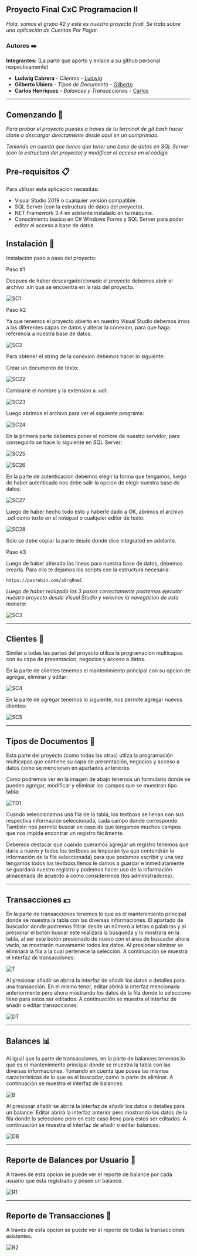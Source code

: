 ## Proyecto Final CxC Programacion II

_Hola, somos el grupo #2 y este es nuestro proyecto final. Se trata sobre una aplicación de Cuentas Por Pagar._

### Autores ✒️

**Integrantes:** (La parte que aporto y enlace a su github personal respectivamente)

* **Ludwig Cabrera** - *Clientes* - [Ludwig](https://github.com/md5-loki)
* **Gilberto Ubiera** - *Tipos de Documento* - [Gilberto](https://github.com/Diretol00)
* **Carlos Henriquez** - *Balances y Transacciones* - [Carlos](https://github.com/Carlos-Henriquez)

<hr>

## Comenzando 🚀

_Para probar el proyecto puedes a traves de tu terminal de git bash hacer clone o descargar directamente desde aquí en un comprimido._

_Teniendo en cuenta que tienes que tener una base de datos en SQL Server (con la estructura del proyecto) y modificar el acceso en el código._


## Pre-requisitos 📋


Para utilizar esta aplicación necesitas:
- Visual Studio 2019 o cualquier versión compatible.
- SQL Server (con la estructura de datos del proyecto).
- NET Framework 3.4 en adelante instalado en tu máquina.
- Conocimiento basico en C# Windows Forms y SQL Server para poder editar el acceso a base de datos.


## Instalación 🔧

Instalación paso a paso del proyecto:

Paso #1

Despues de haber descargado/clonado el proyecto debemos abrir el archivo .sln que se encuentra en la raiz del proyecto.

![SC1](https://i.imgur.com/RpXYYjv.png)

Paso #2

Ya que tenemos el proyecto abierto en nuestro Visual Studio debemos irnos a las diferentes capas de datos y alterar la conexion, para que haga referencia a nuestra base de datos.

![SC2](https://i.imgur.com/3aujkP2.png)

Para obtener el string de la conexion debemos hacer lo siguiente:

Crear un documento de texto:

![SC22](https://i.imgur.com/LpQJH70.png)

Cambiarle el nombre y la extension a .udl:

![SC23](https://i.imgur.com/9v2gunx.png)

Luego abrimos el archivo para ver el siguiente programa:

![SC24](https://i.imgur.com/VkiJBLx.png)

En la primera parte debemos poner el nombre de nuestro servidor, para conseguirlo se hace lo siguiente en SQL Server:

![SC25](https://i.imgur.com/onNTWVI.jpg)

![SC26](https://i.imgur.com/ybiKG0R.png)

En la parte de autenticacion debemos elegir la forma que tengamos, luego de haber autenticado nos debe salir la opcion de elegir nuestra base de datos:

![SC27](https://i.imgur.com/lL3AG9c.jpg)

Luego de haber hecho todo esto y haberle dado a OK, abrimos el archivo .udl como texto en el notepad o cualquier editor de texto:

![SC28](https://i.imgur.com/2YCtKiv.png)

Solo se debe copiar la parte desde donde dice integrated en adelante.

Paso #3

Luego de haber alterado las lineas para nuestra base de datos, debemos crearla. Para ello te dejamos los scripts con la estructura necesaria:

```
https://pastebin.com/a0rqRneC
```

_Luego de haber realizado los 3 pasos correctamente podremos ejecutar nuestro proyecto desde Visual Studio y veremos la navegacion de esta manera:_

![SC3](https://i.imgur.com/2rfhUx9.png)

<hr>

## Clientes 🧑
Similar a todas las partes del proyecto utiliza la programacion multicapas con su capa de presentacion, negocios y acceso a datos.

En la parte de clientes tenemos el mantenimiento principal con su opcion de agregar, eliminar y editar:

![SC4](https://i.imgur.com/CI8aAOU.png)

En la parte de agregar tenemos lo siguiente, nos permite agregar nuevos clientes:

![SC5](https://i.imgur.com/vunWfNw.png)

<hr>

## Tipos de Documentos 📃
Esta parte del proyecto (como todas las otras) utliza la programación multicapas que contiene su capa de presentación, negocios y acceso a datos
como se mencionan en apartados anteriores. 

Como podremos ver en la imagen de abajo tenemos un formulario donde se pueden agregar, modificar y eliminar los campos que se muestran tipo tabla: 

![TD1](https://i.imgur.com/j0LggmT.jpg)

Cuando seleccionamos una fila de la tabla, los textboxs se llenan con sus respectiva información seleccionada, cada campo donde corresponde.
También nos permite buscar en caso de que tengamos muchos campos que nos impida encontrar un registro fácilmente.

Debemos destacar que cuando queramos agregar un registro tenemos que darle a nuevo y todos los textboxs se limpiarán (ya que contendrán la información de la fila seleccionada) para que podamos escribir y una vez tengamos todos los textboxs llenos le damos a guardar e inmediatamente se guardará nuestro registro y podemos hacer uso de la información almacenada de acuerdo a como consideremos (los administradores).

<hr>

## Transacciones 💵
En la parte de transacciones tenemos lo que es el mantenimiento principal donde se muestra la tabla con las diversas informaciones. El apartado de buscador donde podremos filtrar desde un número a letras o palabras y al presionar el botón buscar este realizará la búsqueda y lo mostrará en la tabla, al ser este botón presionado de nuevo con el área de buscador ahora vacío, se mostrarán nuevamente todos los datos. Al presionar eliminar se eliminará la fila a la cual pertenece la selección. A continuación se muestra el interfaz de transacciones:

![T](https://i.imgur.com/5LbnMvM.png)

Al presionar añadir se abrirá la interfaz de añadir los datos o detalles para una transacción. En el mismo tenor, editar abrirá la interfaz mencionada anteriormente pero ahora mostrando los datos de la fila donde lo selecciono lleno para estos ser editados. A continuación se muestra el interfaz de añadir o editar transacciones:

![DT](https://i.imgur.com/B1oDfzZ.png)

<hr>

## Balances 📊
Al igual que la parte de transacciones, en la parte de balances tenemos lo que es el mantenimiento principal donde se muestra la tabla con las diversas informaciones. Tomando en cuenta que posee las mismas características de lo que es el buscador, como la parte de eliminar. A continuación se muestra el interfaz de balances:

![B](https://i.imgur.com/yFan1S4.png)

Al presionar añadir se abrirá la interfaz de añadir los datos o detalles para un balance. Editar abrirá la interfaz anterior pero mostrando los datos de la fila donde lo selecciono pero en este caso lleno para estos ser editados. A continuación se muestra el interfaz de añadir o editar balances:

![DB](https://i.imgur.com/fmJywNd.png)

<hr>

## Reporte de Balances por Usuario 📃

A traves de esta opcion se puede ver el reporte de balance por cada usuario que esta registrado y posee un balance.

![R1](https://i.imgur.com/VLlxHrH.png)

<hr>

## Reporte de Transacciones 📃

A traves de esta opcion se puede ver el reporte de todas la transacciones existentes.

![R2](https://i.imgur.com/XTyaq2I.png)
